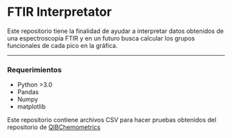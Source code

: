 # FTIR Interpretator

Este repositorio tiene la finalidad de ayudar a interpretar datos obtenidos de una espectroscopía FTIR y en un futuro busca calcular los grupos funcionales de cada pico en la gráfica.

---
### Requerimientos

 - Python >3.0
 - Pandas
 - Numpy
 - matplotlib

Este repositorio contiene archivos CSV para hacer pruebas obtenidos del repositorio de [QIBChemometrics](https://github.com/QIBChemometrics/FTIR-food-library)

